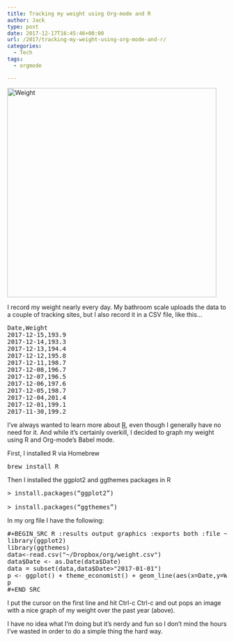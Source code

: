 ```yaml
---
title: Tracking my weight using Org-mode and R
author: Jack
type: post
date: 2017-12-17T16:45:46+00:00
url: /2017/tracking-my-weight-using-org-mode-and-r/
categories:
  - Tech
tags:
  - orgmode

---
```

<img title="weight.png" src="/wp-content/uploads/2017/12/weight.png" alt="Weight" width="480" height="480" border="0" />

I record my weight nearly every day. My bathroom scale uploads the data to a couple of tracking sites, but I also record it in a CSV file, like this…

<pre>Date,Weight
2017-12-15,193.9
2017-12-14,193.3
2017-12-13,194.4
2017-12-12,195.8
2017-12-11,198.7
2017-12-08,196.7
2017-12-07,196.5
2017-12-06,197.6
2017-12-05,198.7
2017-12-04,201.4
2017-12-01,199.1
2017-11-30,199.2</pre>

I’ve always wanted to learn more about [R][1], even though I generally have no need for it. And while it’s certainly overkill, I decided to graph my weight using R and Org-mode’s Babel mode.

First, I installed R via Homebrew

<pre>brew install R</pre>

Then I installed the ggplot2 and ggthemes packages in R

<pre>&gt; install.packages(“ggplot2”)<br /><br />&gt; install.packages(“ggthemes”)</pre>

In my org file I have the following:

<pre>#+BEGIN_SRC R :results output graphics :exports both :file ~/Dropbox/org/img/weight.png
library(ggplot2)
library(ggthemes)
data&lt;-read.csv("~/Dropbox/org/weight.csv")
data$Date &lt;- as.Date(data$Date)
data = subset(data,data$Date&gt;"2017-01-01")
p &lt;- ggplot() + theme_economist() + geom_line(aes(x=Date,y=Weight), data=data, size=1.5) + ylim(150,205)
p
#+END_SRC</pre>

I put the cursor on the first line and hit Ctrl-c Ctrl-c and out pops an image with a nice graph of my weight over the past year (above).

I have no idea what I’m doing but it’s nerdy and fun so I don’t mind the hours I’ve wasted in order to do a simple thing the hard way.

 [1]: https://www.r-project.org